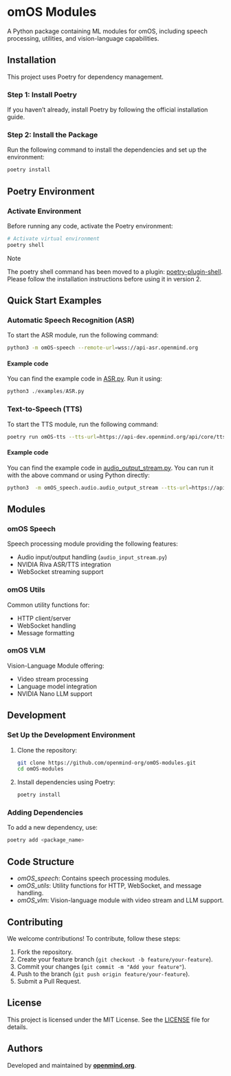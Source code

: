 # omOS Modules

A Python package containing ML modules for omOS, including speech processing, utilities, and vision-language capabilities.

## Installation

This project uses Poetry for dependency management.

### Step 1: Install Poetry

If you haven’t already, install Poetry by following the official installation guide.

### Step 2: Install the Package

Run the following command to install the dependencies and set up the environment:

```bash
poetry install
```

## Poetry Environment

### Activate Environment

Before running any code, activate the Poetry environment:

```bash
# Activate virtual environment
poetry shell
```

> [!NOTE]
>
> The poetry shell command has been moved to a plugin: [poetry-plugin-shell](https://github.com/python-poetry/poetry-plugin-shell). Please follow the installation instructions before using it in version 2.

## Quick Start Examples

### Automatic Speech Recognition (ASR)

To start the ASR module, run the following command:

```bash
python3 -m omOS-speech --remote-url=wss://api-asr.openmind.org
```

#### Example code

You can find the example code in [ASR.py](./examples/ASR.py). Run it using:

```python
python3 ./examples/ASR.py
```

### Text-to-Speech (TTS)

To start the TTS module, run the following  command:

```bash
poetry run omOS-tts --tts-url=https://api-dev.openmind.org/api/core/tts --device=<optional> --rate=<optional>
```

#### Example code

You can find the example code in [audio_output_stream.py](src/omOS_speech/audio/audio_output_stream.py). You can run it with the above command or using Python directly:

```bash
python3  -m omOS_speech.audio.audio_output_stream --tts-url=https://api-dev.openmind.org/api/core/tts --device=<optional> --rate=<optional>
```

## Modules

### omOS Speech

Speech processing module providing the following features:

- Audio input/output handling (`audio_input_stream.py`)
- NVIDIA Riva ASR/TTS integration
- WebSocket streaming support

### omOS Utils

Common utility functions for:

* HTTP client/server
* WebSocket handling
* Message formatting

### omOS VLM

Vision-Language Module offering:

* Video stream processing
* Language model integration
* NVIDIA Nano LLM support

## Development

### Set Up the Development Environment

1. Clone the repository:

	 ```bash
	 git clone https://github.com/openmind-org/omOS-modules.git
	 cd omOS-modules
	```

2. Install dependencies using Poetry:

	 ```bash
	 poetry install
	```

### Adding Dependencies

To add a new dependency, use:

```bash
poetry add <package_name>
```

## Code Structure

* *omOS_speech*: Contains speech processing modules.
* *omOS_utils*: Utility functions for HTTP, WebSocket, and message handling.
* *omOS_vlm*: Vision-language module with video stream and LLM support.

## Contributing

We welcome contributions! To contribute, follow these steps:

1. Fork the repository.
2. Create your feature branch (`git checkout -b feature/your-feature`).
3. Commit your changes (`git commit -m "Add your feature"`).
4. Push to the branch (`git push origin feature/your-feature`).
5. Submit a Pull Request.

## License

This project is licensed under the MIT License. See the [LICENSE](LICENSE.md) file for details.

## Authors

Developed and maintained by [**openmind.org**](openmind.org).